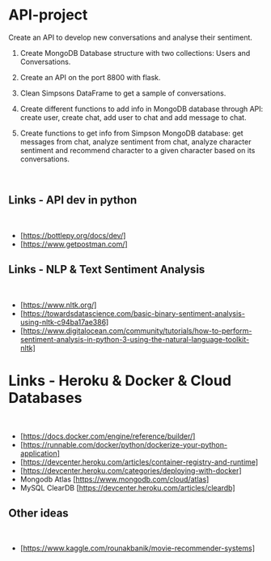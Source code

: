 # API-project

Create an API to develop new conversations and analyse their sentiment.

1. Create MongoDB Database structure with two collections: Users and Conversations. 

2. Create an API on the port 8800 with flask.

3. Clean Simpsons DataFrame to get a sample of conversations.

4. Create different functions to add info in MongoDB database through API: create user, create chat, add user to chat and add message to chat.

5. Create functions to get info from Simpson MongoDB database: get messages from chat, analyze sentiment from chat, analyze character sentiment and recommend character to a given character based on its conversations.


​
## Links - API dev in python
​
- [https://bottlepy.org/docs/dev/]
- [https://www.getpostman.com/]
​
## Links - NLP & Text Sentiment Analysis
​
- [https://www.nltk.org/]
- [https://towardsdatascience.com/basic-binary-sentiment-analysis-using-nltk-c94ba17ae386]
- [https://www.digitalocean.com/community/tutorials/how-to-perform-sentiment-analysis-in-python-3-using-the-natural-language-toolkit-nltk]
​
# Links - Heroku & Docker & Cloud Databases
​
- [https://docs.docker.com/engine/reference/builder/]
- [https://runnable.com/docker/python/dockerize-your-python-application]
- [https://devcenter.heroku.com/articles/container-registry-and-runtime]
- [https://devcenter.heroku.com/categories/deploying-with-docker]
- Mongodb Atlas [https://www.mongodb.com/cloud/atlas]
- MySQL ClearDB [https://devcenter.heroku.com/articles/cleardb]
​
## Other ideas
​
- [https://www.kaggle.com/rounakbanik/movie-recommender-systems]